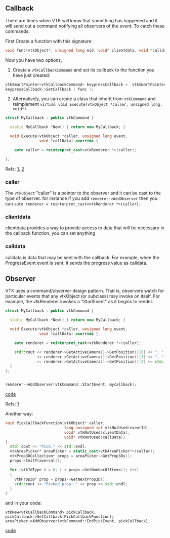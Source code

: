 ## Callback
There are times when VTK will know that something has happened and it will send out a command notifying all observers of the event. To catch these commands:

First Create a function with this signature: 
```cpp
void func(vtkObject*, unsigned long eid, void* clientdata, void *calldata)
```

Now you have two options, 
1. Create a `vtkCallbackCommand` and set its callback to the function you have just created:

```cpp
vtkSmartPointer<vtkCallbackCommand> keypressCallback =  vtkSmartPointer<vtkCallbackCommand>::New();
keypressCallback->SetCallback ( func );
```

2. Alternatively, you can create a class that inherit from `vtkCommand`  and reimplement  `virtual void Execute(vtkObject *caller, unsigned long, void*)`

```cpp
struct MyCallback : public vtkCommand {

  static MyCallback *New() { return new MyCallback; }

  void Execute(vtkObject *caller, unsigned long event,
               void *callData) override {

    auto caller = reinterpret_cast<vtkRenderer *>(caller);

};
```


Refs: [1](https://vtk.org/Wiki/VTK/Tutorials/Callbacks), [2](https://vtk.org/doc/nightly/html/classvtkCommand.html)

### caller
The `vtkObject` "caller" is a pointer to the observer and it can be cast to the type of observer. for instance if you add `renderer->AddObserver` then you can `auto renderer = reinterpret_cast<vtkRenderer *>(caller);`

### clientdata
clientdata provides a way to provide access to data that will be necessary in the callback function, you can set anything

### calldata
calldata is data that may be sent with the callback. For example, when the ProgressEvent event is sent, it sends the progress value as calldata. 
## Observer

VTK uses a command/observer design pattern. That is, observers watch for particular events that any vtkObject (or subclass) may invoke on itself. For example, the vtkRenderer invokes a "StartEvent" as it begins to render. 

```cpp
struct MyCallback : public vtkCommand {

  static MyCallback *New() { return new MyCallback; }

  void Execute(vtkObject *caller, unsigned long event,
               void *callData) override {

    auto renderer = reinterpret_cast<vtkRenderer *>(caller);

    std::cout << renderer->GetActiveCamera()->GetPosition()[0] << ", "
              << renderer->GetActiveCamera()->GetPosition()[1] << ", "
              << renderer->GetActiveCamera()->GetPosition()[2] << std::endl;
  }
};


renderer->AddObserver(vtkCommand::StartEvent, mycallback);


```


[code](../vtk/command_observer_for_events.cpp)


Refs: [1](https://examples.vtk.org/site/Cxx/Tutorial/Tutorial_Step2)


Another way:

```cpp
void PickCallbackFunction(vtkObject* caller,
                          long unsigned int vtkNotUsed(eventId),
                          void* vtkNotUsed(clientData),
                          void* vtkNotUsed(callData))
{
  std::cout << "Pick." << std::endl;
  vtkAreaPicker* areaPicker = static_cast<vtkAreaPicker*>(caller);
  vtkProp3DCollection* props = areaPicker->GetProp3Ds();
  props->InitTraversal();

  for (vtkIdType i = 0; i < props->GetNumberOfItems(); i++)
  {
    vtkProp3D* prop = props->GetNextProp3D();
    std::cout << "Picked prop: " << prop << std::endl;
  }
}
```

and in your code:

```
vtkNew<vtkCallbackCommand> pickCallback;
pickCallback->SetCallback(PickCallbackFunction);
areaPicker->AddObserver(vtkCommand::EndPickEvent, pickCallback);
```

[code](../vtk/AreaPicking.cxx)





